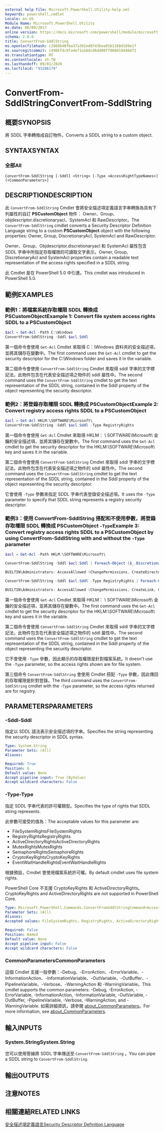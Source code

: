 ```yaml
---
external help file: Microsoft.PowerShell.Utility-help.xml
keywords: powershell,cmdlet
Locale: en-US
Module Name: Microsoft.PowerShell.Utility
ms.date: 06/09/2017
online version: https://docs.microsoft.com/powershell/module/microsoft.powershell.utility/convertfrom-sddlstring?view=powershell-7&WT.mc_id=ps-gethelp
schema: 2.0.0
title: ConvertFrom-SddlString
ms.openlocfilehash: c3968640fba37a392ed8f43bea91b1160d189e1f
ms.sourcegitcommit: c4906f4c9fa4ef1a16dcd6dd00ff960d19446d71
ms.translationtype: MT
ms.contentlocale: zh-TW
ms.lasthandoff: 09/01/2020
ms.locfileid: "93206179"
---
```

# <span data-ttu-id="0bf4e-103">ConvertFrom-SddlString</span><span class="sxs-lookup"><span data-stu-id="0bf4e-103">ConvertFrom-SddlString</span></span>

## <span data-ttu-id="0bf4e-104">概要</span><span class="sxs-lookup"><span data-stu-id="0bf4e-104">SYNOPSIS</span></span>
<span data-ttu-id="0bf4e-105">將 SDDL 字串轉換成自訂物件。</span><span class="sxs-lookup"><span data-stu-id="0bf4e-105">Converts a SDDL string to a custom object.</span></span>

## <span data-ttu-id="0bf4e-106">SYNTAX</span><span class="sxs-lookup"><span data-stu-id="0bf4e-106">SYNTAX</span></span>

### <span data-ttu-id="0bf4e-107">全部</span><span class="sxs-lookup"><span data-stu-id="0bf4e-107">All</span></span>

```
ConvertFrom-SddlString [-Sddl] <String> [-Type <AccessRightTypeNames>] [<CommonParameters>]
```

## <span data-ttu-id="0bf4e-108">DESCRIPTION</span><span class="sxs-lookup"><span data-stu-id="0bf4e-108">DESCRIPTION</span></span>

<span data-ttu-id="0bf4e-109">此 `ConvertFrom-SddlString` Cmdlet 會將安全描述項定義語言字串轉換為具有下列屬性的自訂 **PSCustomObject** 物件： Owner、Group、objdescriptor.discretionaryacl、SystemAcl 和 RawDescriptor。</span><span class="sxs-lookup"><span data-stu-id="0bf4e-109">The `ConvertFrom-SddlString` cmdlet converts a Security Descriptor Definition Language string to a custom **PSCustomObject** object with the following properties: Owner, Group, DiscretionaryAcl, SystemAcl and RawDescriptor.</span></span>

<span data-ttu-id="0bf4e-110">Owner、Group、Objdescriptor.discretionaryacl 和 SystemAcl 屬性包含 SDDL 字串中所指定存取權限的可讀取文字表示。</span><span class="sxs-lookup"><span data-stu-id="0bf4e-110">Owner, Group, DiscretionaryAcl and SystemAcl properties contain a readable text representation of the access rights specified in a SDDL string.</span></span>

<span data-ttu-id="0bf4e-111">此 Cmdlet 是在 PowerShell 5.0 中引進。</span><span class="sxs-lookup"><span data-stu-id="0bf4e-111">This cmdlet was introduced in PowerShell 5.0.</span></span>

## <span data-ttu-id="0bf4e-112">範例</span><span class="sxs-lookup"><span data-stu-id="0bf4e-112">EXAMPLES</span></span>

### <span data-ttu-id="0bf4e-113">範例1：將檔案系統存取權限 SDDL 轉換成 PSCustomObject</span><span class="sxs-lookup"><span data-stu-id="0bf4e-113">Example 1: Convert file system access rights SDDL to a PSCustomObject</span></span>

```powershell
$acl = Get-Acl -Path C:\Windows
ConvertFrom-SddlString -Sddl $acl.Sddl
```

<span data-ttu-id="0bf4e-114">第一個命令會使用 `Get-Acl` Cmdlet 來取得 C：\Windows 資料夾的安全描述項，並將其儲存在變數中。</span><span class="sxs-lookup"><span data-stu-id="0bf4e-114">The first command uses the `Get-Acl` cmdlet to get the security descriptor for the C:\Windows folder and saves it in the variable.</span></span>

<span data-ttu-id="0bf4e-115">第二個命令會使用 `ConvertFrom-SddlString` Cmdlet 來取得 sddl 字串的文字標記法，此物件包含在代表安全描述項之物件的 sddl 屬性中。</span><span class="sxs-lookup"><span data-stu-id="0bf4e-115">The second command uses the `ConvertFrom-SddlString` cmdlet to get the text representation of the SDDL string, contained in the Sddl property of the object representing the security descriptor.</span></span>

### <span data-ttu-id="0bf4e-116">範例2：將登錄存取權限 SDDL 轉換成 PSCustomObject</span><span class="sxs-lookup"><span data-stu-id="0bf4e-116">Example 2: Convert registry access rights SDDL to a PSCustomObject</span></span>

```powershell
$acl = Get-Acl HKLM:\SOFTWARE\Microsoft\
ConvertFrom-SddlString -Sddl $acl.Sddl -Type RegistryRights
```

<span data-ttu-id="0bf4e-117">第一個命令會使用 `Get-Acl` Cmdlet 來取得 HKLM： \ SOFTWARE\Microsoft\ 金鑰的安全描述項，並將其儲存在變數中。</span><span class="sxs-lookup"><span data-stu-id="0bf4e-117">The first command uses the `Get-Acl` cmdlet to get the security descriptor for the HKLM:\SOFTWARE\Microsoft\ key and saves it in the variable.</span></span>

<span data-ttu-id="0bf4e-118">第二個命令會使用 `ConvertFrom-SddlString` Cmdlet 來取得 sddl 字串的文字標記法，此物件包含在代表安全描述項之物件的 sddl 屬性中。</span><span class="sxs-lookup"><span data-stu-id="0bf4e-118">The second command uses the `ConvertFrom-SddlString` cmdlet to get the text representation of the SDDL string, contained in the Sddl property of the object representing the security descriptor.</span></span>

<span data-ttu-id="0bf4e-119">它會使用 `-Type` 參數來指定 SDDL 字串代表登錄安全描述項。</span><span class="sxs-lookup"><span data-stu-id="0bf4e-119">It uses the `-Type` parameter to specify that SDDL string represents a registry security descriptor.</span></span>

### <span data-ttu-id="0bf4e-120">範例3：使用 ConvertFrom-SddlString 搭配和不使用參數，將登錄存取權限 SDDL 轉換成 PSCustomObject `-Type`</span><span class="sxs-lookup"><span data-stu-id="0bf4e-120">Example 3: Convert registry access rights SDDL to a PSCustomObject by using ConvertFrom-SddlString with and without the `-Type` parameter</span></span>

```powershell
$acl = Get-Acl -Path HKLM:\SOFTWARE\Microsoft\

ConvertFrom-SddlString -Sddl $acl.Sddl | Foreach-Object {$_.DiscretionaryAcl[0]}

BUILTIN\Administrators: AccessAllowed (ChangePermissions, CreateDirectories, Delete, ExecuteKey, FullControl, GenericExecute, GenericWrite, ListDirectory, ReadExtendedAttributes, ReadPermissions, TakeOwnership, Traverse, WriteData, WriteExtendedAttributes, WriteKey)

ConvertFrom-SddlString -Sddl $acl.Sddl -Type RegistryRights | Foreach-Object {$_.DiscretionaryAcl[0]}

BUILTIN\Administrators: AccessAllowed (ChangePermissions, CreateLink, CreateSubKey, Delete, EnumerateSubKeys, ExecuteKey, FullControl, GenericExecute, GenericWrite, Notify, QueryValues, ReadPermissions, SetValue, TakeOwnership, WriteKey)
```

<span data-ttu-id="0bf4e-121">第一個命令會使用 `Get-Acl` Cmdlet 來取得 HKLM： \ SOFTWARE\Microsoft\ 金鑰的安全描述項，並將其儲存在變數中。</span><span class="sxs-lookup"><span data-stu-id="0bf4e-121">The first command uses the `Get-Acl` cmdlet to get the security descriptor for the HKLM:\SOFTWARE\Microsoft\ key and saves it in the variable.</span></span>

<span data-ttu-id="0bf4e-122">第二個命令會使用 `ConvertFrom-SddlString` Cmdlet 來取得 sddl 字串的文字標記法，此物件包含在代表安全描述項之物件的 sddl 屬性中。</span><span class="sxs-lookup"><span data-stu-id="0bf4e-122">The second command uses the `ConvertFrom-SddlString` cmdlet to get the text representation of the SDDL string, contained in the Sddl property of the object representing the security descriptor.</span></span>

<span data-ttu-id="0bf4e-123">它不會使用 `-Type` 參數，因此顯示的存取權限是針對檔案系統。</span><span class="sxs-lookup"><span data-stu-id="0bf4e-123">It doesn't use the `-Type` parameter, so the access rights shown are for file system.</span></span>

<span data-ttu-id="0bf4e-124">第三個命令 `ConvertFrom-SddlString` 會使用 Cmdlet 搭配 `-Type` 參數，因此傳回的存取權限是針對登錄。</span><span class="sxs-lookup"><span data-stu-id="0bf4e-124">The third command uses the `ConvertFrom-SddlString` cmdlet with the `-Type` parameter, so the access rights returned are for registry.</span></span>

## <span data-ttu-id="0bf4e-125">PARAMETERS</span><span class="sxs-lookup"><span data-stu-id="0bf4e-125">PARAMETERS</span></span>

### <span data-ttu-id="0bf4e-126">-Sddl</span><span class="sxs-lookup"><span data-stu-id="0bf4e-126">-Sddl</span></span>

<span data-ttu-id="0bf4e-127">指定以 SDDL 語法表示安全描述項的字串。</span><span class="sxs-lookup"><span data-stu-id="0bf4e-127">Specifies the string representing the security descriptor in SDDL syntax.</span></span>

```yaml
Type: System.String
Parameter Sets: (All)
Aliases:

Required: True
Position: 0
Default value: None
Accept pipeline input: True (ByValue)
Accept wildcard characters: False
```

### <span data-ttu-id="0bf4e-128">-Type</span><span class="sxs-lookup"><span data-stu-id="0bf4e-128">-Type</span></span>

<span data-ttu-id="0bf4e-129">指定 SDDL 字串代表的許可權類型。</span><span class="sxs-lookup"><span data-stu-id="0bf4e-129">Specifies the type of rights that SDDL string represents.</span></span>

<span data-ttu-id="0bf4e-130">此參數可接受的值為：</span><span class="sxs-lookup"><span data-stu-id="0bf4e-130">The acceptable values for this parameter are:</span></span>

- <span data-ttu-id="0bf4e-131">FileSystemRights</span><span class="sxs-lookup"><span data-stu-id="0bf4e-131">FileSystemRights</span></span>
- <span data-ttu-id="0bf4e-132">RegistryRights</span><span class="sxs-lookup"><span data-stu-id="0bf4e-132">RegistryRights</span></span>
- <span data-ttu-id="0bf4e-133">ActiveDirectoryRights</span><span class="sxs-lookup"><span data-stu-id="0bf4e-133">ActiveDirectoryRights</span></span>
- <span data-ttu-id="0bf4e-134">MutexRights</span><span class="sxs-lookup"><span data-stu-id="0bf4e-134">MutexRights</span></span>
- <span data-ttu-id="0bf4e-135">SemaphoreRights</span><span class="sxs-lookup"><span data-stu-id="0bf4e-135">SemaphoreRights</span></span>
- <span data-ttu-id="0bf4e-136">CryptoKeyRights</span><span class="sxs-lookup"><span data-stu-id="0bf4e-136">CryptoKeyRights</span></span>
- <span data-ttu-id="0bf4e-137">EventWaitHandleRights</span><span class="sxs-lookup"><span data-stu-id="0bf4e-137">EventWaitHandleRights</span></span>

<span data-ttu-id="0bf4e-138">根據預設，Cmdlet 會使用檔案系統許可權。</span><span class="sxs-lookup"><span data-stu-id="0bf4e-138">By default cmdlet uses file system rights.</span></span>

<span data-ttu-id="0bf4e-139">PowerShell Core 不支援 CryptoKeyRights 和 ActiveDirectoryRights。</span><span class="sxs-lookup"><span data-stu-id="0bf4e-139">CryptoKeyRights and ActiveDirectoryRights are not supported in PowerShell Core.</span></span>

```yaml
Type: Microsoft.PowerShell.Commands.ConvertFromSddlStringCommand+AccessRightTypeNames
Parameter Sets: (All)
Aliases:
Accepted values: FileSystemRights, RegistryRights, ActiveDirectoryRights, MutexRights, SemaphoreRights, CryptoKeyRights, EventWaitHandleRights

Required: False
Position: Named
Default value: None
Accept pipeline input: False
Accept wildcard characters: False
```

### <span data-ttu-id="0bf4e-140">CommonParameters</span><span class="sxs-lookup"><span data-stu-id="0bf4e-140">CommonParameters</span></span>

<span data-ttu-id="0bf4e-141">這個 Cmdlet 支援一般參數：-Debug、-ErrorAction、-ErrorVariable、-InformationAction、-InformationVariable、-OutVariable、-OutBuffer、-PipelineVariable、-Verbose、-WarningAction 和 -WarningVariable。</span><span class="sxs-lookup"><span data-stu-id="0bf4e-141">This cmdlet supports the common parameters: -Debug, -ErrorAction, -ErrorVariable, -InformationAction, -InformationVariable, -OutVariable, -OutBuffer, -PipelineVariable, -Verbose, -WarningAction, and -WarningVariable.</span></span> <span data-ttu-id="0bf4e-142">如需詳細資訊，請參閱 [about_CommonParameters](https://go.microsoft.com/fwlink/?LinkID=113216)。</span><span class="sxs-lookup"><span data-stu-id="0bf4e-142">For more information, see [about_CommonParameters](https://go.microsoft.com/fwlink/?LinkID=113216).</span></span>

## <span data-ttu-id="0bf4e-143">輸入</span><span class="sxs-lookup"><span data-stu-id="0bf4e-143">INPUTS</span></span>

### <span data-ttu-id="0bf4e-144">System.String</span><span class="sxs-lookup"><span data-stu-id="0bf4e-144">System.String</span></span>

<span data-ttu-id="0bf4e-145">您可以使用管線將 SDDL 字串傳送至 `ConvertFrom-SddlString` 。</span><span class="sxs-lookup"><span data-stu-id="0bf4e-145">You can pipe a SDDL string to `ConvertFrom-SddlString`.</span></span>

## <span data-ttu-id="0bf4e-146">輸出</span><span class="sxs-lookup"><span data-stu-id="0bf4e-146">OUTPUTS</span></span>

## <span data-ttu-id="0bf4e-147">注意</span><span class="sxs-lookup"><span data-stu-id="0bf4e-147">NOTES</span></span>

## <span data-ttu-id="0bf4e-148">相關連結</span><span class="sxs-lookup"><span data-stu-id="0bf4e-148">RELATED LINKS</span></span>

[<span data-ttu-id="0bf4e-149">安全描述項定義語言</span><span class="sxs-lookup"><span data-stu-id="0bf4e-149">Security Descriptor Definition Language</span></span>](/windows/win32/secauthz/security-descriptor-definition-language)
